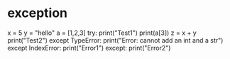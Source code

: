 # exception

x = 5 
y = "hello" 
a = [1,2,3]
try: 
    print("Test1")
    print(a[3])
    z = x + y 
    print("Test2")
except TypeError:
    print("Error: cannot add an int and a str")
except IndexError:
    print("Error1")
except:
    print("Error2")
